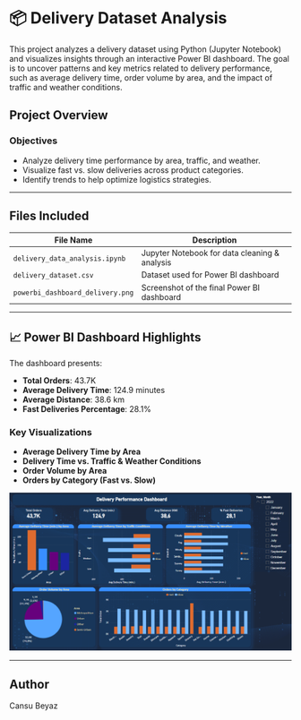 # 📦 Delivery Dataset Analysis

This project analyzes a delivery dataset using Python (Jupyter Notebook) and visualizes insights through an interactive Power BI dashboard. The goal is to uncover patterns and key metrics related to delivery performance, such as average delivery time, order volume by area, and the impact of traffic and weather conditions.

## Project Overview

### Objectives
- Analyze delivery time performance by area, traffic, and weather.
- Visualize fast vs. slow deliveries across product categories.
- Identify trends to help optimize logistics strategies.

---

## Files Included

| File Name                         | Description                                     |
|----------------------------------|-------------------------------------------------|
| `delivery_data_analysis.ipynb`   | Jupyter Notebook for data cleaning & analysis   |
| `delivery_dataset.csv`           | Dataset used for Power BI dashboard             |
| `powerbi_dashboard_delivery.png` | Screenshot of the final Power BI dashboard      |

---

## 📈 Power BI Dashboard Highlights

The dashboard presents:
- **Total Orders**: 43.7K
- **Average Delivery Time**: 124.9 minutes
- **Average Distance**: 38.6 km
- **Fast Deliveries Percentage**: 28.1%

### Key Visualizations
- **Average Delivery Time by Area**  
- **Delivery Time vs. Traffic & Weather Conditions**  
- **Order Volume by Area**  
- **Orders by Category (Fast vs. Slow)**  

![Dashboard Screenshot](powerbi_dashboard.png)

---

## Author
Cansu Beyaz
